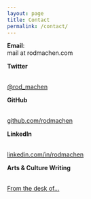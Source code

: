 ```yaml
---
layout: page
title: Contact
permalink: /contact/
---
```

<style>
	.post	p {
		text-align: center;
		font-size: 1.75em;
	}
</style>

**Email**:<br>
mail at rodmachen.com

**Twitter**
<!-- <a href="https://twitter.com/rod_machen" target="blank">**Twitter**</a> -->
<br>
<a href="https://twitter.com/rod_machen" target="blank">@rod_machen</a>

**GitHub**
<!-- <a href="https://github.com/rodmachen" target="blank">*GitHub*</a> -->
<br>
<a href="https://github.com/rodmachen" target="blank">github.com/rodmachen</a>

**LinkedIn**
<!-- <a href="https://github.com/rodmachen" target="blank">*GitHub*</a> -->
<br>
<a href="https://linkedin.com/in/rodmachen" target="blank">linkedin.com/in/rodmachen</a>

**Arts & Culture Writing**
<!-- <a href="http://rodmachen.com/archive/">*Arts & Culture Writing*</a> -->
<br>
<a href="http://rodmachen.com/archive/">From the desk of…</a>

<!-- **Photography**
<a href="http://photo.rodmachen.com">**Photography**</a>
<br>
<a href="http://photo.rodmachen.com">*Still Images*</a> -->
